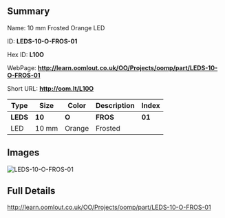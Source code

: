 

## Summary
 
Name: 10 mm Frosted Orange LED

ID: __LEDS-10-O-FROS-01__

Hex ID: __L10O__

WebPage: __http://learn.oomlout.co.uk/OO/Projects/oomp/part/LEDS-10-O-FROS-01__

Short URL: __http://oom.lt/L10O__


| Type   | Size   | Color   | Description   | Index   |    
| ----- | ------   | ------   | -----   | ----   |    
| __LEDS__   					| __10__   					| __O__    						| __FROS__    					| __01__ |    
| LED		| 10 mm	| Orange		| Frosted	| 	|

## Images
![LEDS-10-O-FROS-01](http://oomlout.com/oomp-gen/parts/LEDS-10-O-FROS-01/LEDS-10-O-FROS-01_420.jpg)

## Full Details

 http://learn.oomlout.co.uk/OO/Projects/oomp/part/LEDS-10-O-FROS-01


